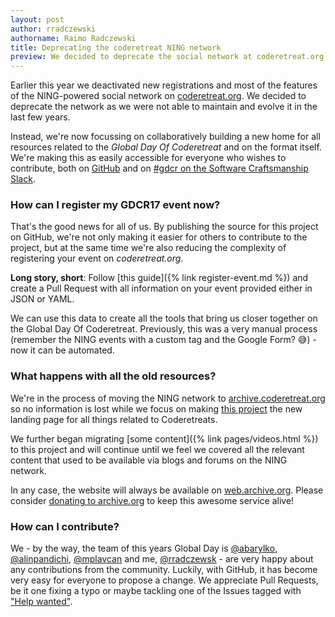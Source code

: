 ```yaml
---
layout: post
author: rradczewski
authorname: Raimo Radczewski
title: Deprecating the coderetreat NING network
preview: We decided to deprecate the social network at coderetreat.org. Here's why.
---
```


Earlier this year we deactivated new registrations and most of the features of the NING-powered social network on [coderetreat.org](http://coderetreat.org). We decided to deprecate the network as we were not able to maintain and evolve it in the last few years.  

Instead, we're now focussing on collaboratively building a new home for all resources related to the *Global Day Of Coderetreat* and on the format itself. We're making this as easily accessible for everyone who wishes to contribute, both on [GitHub](https://github.com/coderetreat/coderetreat.github.io) and on [#gdcr on the Software Craftsmanship Slack](http://slack.softwarecraftsmanship.org/).

### How can I register my GDCR17 event now?

That's the good news for all of us. By publishing the source for this project on GitHub, we're not only making it easier for others to contribute to the project, but at the same time we're also reducing the complexity of registering your event on *coderetreat.org*.

**Long story, short**: Follow [this guide]({% link register-event.md %}) and create a Pull Request with all information on your event provided either in JSON or YAML.

We can use this data to create all the tools that bring us closer together on the Global Day Of Coderetreat. Previously, this was a very manual process (remember the NING events with a custom tag and the Google Form? 😅) - now it can be automated.

### What happens with all the old resources?

We're in the process of moving the NING network to [archive.coderetreat.org](http://archive.coderetreat.org) so no information is lost while we focus on making [this project](https://github.com/coderetreat/coderetreat.github.io) the new landing page for all things related to Coderetreats.

We further began migrating [some content]({% link pages/videos.html %}) to this project and will continue until we feel we covered all the relevant content that used to be available via blogs and forums on the NING network.

In any case, the website will always be available on [web.archive.org](http://web.archive.org/web/20170702131626/http://www.coderetreat.org/). Please consider [donating to archive.org](https://archive.org/donate/) to keep this awesome service alive!

### How can I contribute?

We - by the way, the team of this years Global Day is  [@abarylko](https://twitter.com/abarylko), [@alinpandichi](https://twitter.com/alinpandichi), [@mplavcan](https://twitter.com/mplavcan) and me, [@rradczewsk](https://twitter.com/rradczewski) - are very happy about any contributions from the community. Luckily, with GitHub, it has become very easy for everyone to propose a change. We appreciate Pull Requests, be it one fixing a typo or maybe tackling one of the Issues tagged with ["Help wanted"](https://github.com/coderetreat/coderetreat.github.io/labels/help%20wanted).
